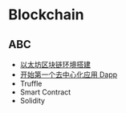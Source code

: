 # Blockchain

## ABC
* [以太坊区块链环境搭建](docs/01-ethereum-env.md)
* [开始第一个去中心化应用 Dapp](docs/02-hello-dapp.md)
* Truffle
* Smart Contract
* Solidity